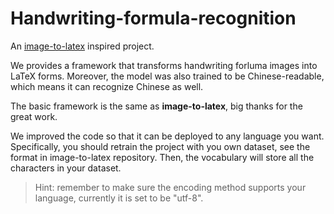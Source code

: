 # Handwriting-formula-recognition
An <a href="https://github.com/kingyiusuen/image-to-latex">image-to-latex</a> inspired project.

We provides a framework that transforms handwriting forluma images into LaTeX forms. Moreover, the model was also trained to be Chinese-readable, which means it can recognize Chinese as well.

The basic framework is the same as **image-to-latex**, big thanks for the great work.

We improved the code so that it can be deployed to any language you want. Specifically, you should retrain the project with you own dataset, see the format in image-to-latex repository. Then, the vocabulary will store all the characters in your dataset.

> Hint: remember to make sure the encoding method supports your language, currently it is set to be "utf-8".
